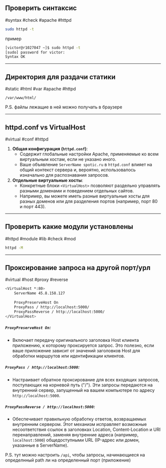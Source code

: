 ## Проверить синтаксис 
#syntax #check #apache #httpd
```bash
sudo httpd -t
```
пример
```bash
[victor@r1027047 ~]$ sudo httpd -t
[sudo] password for victor: 
Syntax OK
```

---
## Директория для раздачи статики
#static #html #var #apache #httpd
```
/var/www/html/
```
P.S. файлы лежащие в ней можно получать в браузере

---
## httpd.conf vs VirtualHost
#virtual #conf #httpd
1. **Общая конфигурация (`httpd.conf`)**:
    - Содержит глобальные настройки Apache, применяемые ко всем виртуальным хостам, если не указано иного.
    - Ваше объявление `ServerName spotic.ru` в `httpd.conf` влияет на общий контекст сервера и, вероятно, использовалось изначально для распознавания запросов.
2. **Отдельные виртуальные хосты**:
    - Конкретные блоки `<VirtualHost>` позволяют раздельно управлять разными доменами и поведением отдельных сайтов.
    - Например, вы можете иметь разные виртуальные хосты для разных доменов или для разделения портов (например, порт 80 и порт 443).

---
## Проверить какие модули установлены
#httpd #module #lib #check #mod
```bash
httpd -M
```

---
## Проксирование запроса на другой порт/урл
#virtual #host #proxy #reverse
```bash
<VirtualHost *:80>
    ServerName 45.8.158.127
    
    ProxyPreserveHost On
    ProxyPass / http://localhost:5000/
    ProxyPassReverse / http://localhost:5000/
</VirtualHost>
```
##### `ProxyPreserveHost On`:
- Включает передачу оригинального заголовка Host клиента приложению, к которому проксируется запрос. Это полезно, если ваше приложение зависит от значений заголовков Host для обработки маршрутов или идентификации клиентов.
##### `ProxyPass / http://localhost:5000`:
- Настраивает обратное проксирование для всех входящих запросов, поступающих на корневой путь ("/"). Эти запросы передаются на внутренний сервер, запущенный на вашем компьютере по адресу `http://localhost:5000`.
##### `ProxyPassReverse / http://localhost:5000`:
- Обеспечивает правильную обработку ответов, возвращаемых внутренним сервером. Этот механизм исправляет возможные несоответствия ссылок в заголовках Location, Content-Location и URI перенаправлений, заменяя внутренние адреса (например, `localhost:5000`) общедоступными URL (IP-адрес или домен, указанные в ServerName).

P.S. тут можно настроить `/api`, чтобы запросы, начинающиеся на определнный path ли на определенный порт (приложение)